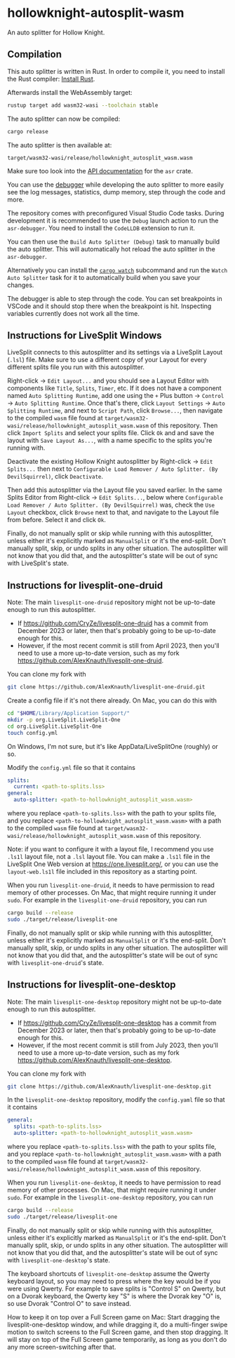 # hollowknight-autosplit-wasm

An auto splitter for Hollow Knight.

## Compilation

This auto splitter is written in Rust. In order to compile it, you need to
install the Rust compiler: [Install Rust](https://www.rust-lang.org/tools/install).

Afterwards install the WebAssembly target:
```sh
rustup target add wasm32-wasi --toolchain stable
```

The auto splitter can now be compiled:
```sh
cargo release
```

The auto splitter is then available at:
```
target/wasm32-wasi/release/hollowknight_autosplit_wasm.wasm
```

Make sure too look into the [API documentation](https://livesplit.org/asr/asr/) for the `asr` crate.

You can use the [debugger](https://github.com/LiveSplit/asr-debugger) while
developing the auto splitter to more easily see the log messages, statistics,
dump memory, step through the code and more.

The repository comes with preconfigured Visual Studio Code tasks. During
development it is recommended to use the `Debug` launch action to run the
`asr-debugger`. You need to install the `CodeLLDB` extension to run it.

You can then use the `Build Auto Splitter (Debug)` task to manually build the
auto splitter. This will automatically hot reload the auto splitter in the
`asr-debugger`.

Alternatively you can install the [`cargo
watch`](https://github.com/watchexec/cargo-watch?tab=readme-ov-file#install)
subcommand and run the `Watch Auto Splitter` task for it to automatically build
when you save your changes.

The debugger is able to step through the code. You can set breakpoints in VSCode
and it should stop there when the breakpoint is hit. Inspecting variables
currently does not work all the time.

## Instructions for LiveSplit Windows

LiveSplit connects to this autosplitter and its settings
via a LiveSplit Layout (`.lsl`) file.
Make sure to use a different copy of your Layout for every
different splits file you run with this autosplitter.

Right-click -> `Edit Layout...` and you should see a Layout
Editor with components like `Title`, `Splits`, `Timer`, etc.
If it does not have a component named `Auto Splitting Runtime`,
add one using the `+` Plus button -> `Control` -> `Auto Splitting Runtime`.
Once that's there, click `Layout Settings` -> `Auto Splitting Runtime`,
and next to `Script Path`, click `Browse...`,
then navigate to the compiled `wasm` file found at
`target/wasm32-wasi/release/hollowknight_autosplit_wasm.wasm`
of this repository.
Then click `Import Splits` and select your splits file.
Click `Ok` and and save the layout with `Save Layout As...`,
with a name specific to the splits you're running with.

Deactivate the existing Hollow Knight autosplitter by Right-click -> `Edit Splits...`
then next to `Configurable Load Remover / Auto Splitter. (By DevilSquirrel)`,
click `Deactivate`.

Then add this autosplitter via the Layout file you saved earlier.
In the same Splits Editor from Right-click -> `Edit Splits...`,
below where `Configurable Load Remover / Auto Splitter. (By DevilSquirrel)` was,
check the `Use Layout` checkbox, click `Browse` next to that,
and navigate to the Layout file from before.
Select it and click `Ok`.

Finally, do not manually split or skip while running with this autosplitter,
unless either it's explicitly marked as `ManualSplit` or it's the end-split.
Don't manually split, skip, or undo splits in any other situation.
The autosplitter will not know that you did that, and the autosplitter's state will be out of sync with LiveSplit's state.

## Instructions for livesplit-one-druid

Note: The main `livesplit-one-druid` repository might not
be up-to-date enough to run this autosplitter.
- If https://github.com/CryZe/livesplit-one-druid has a commit from December 2023 or later,
  then that's probably going to be up-to-date enough for this.
- However, if the most recent commit is still from April 2023,
  then you'll need to use a more up-to-date version,
  such as my fork https://github.com/AlexKnauth/livesplit-one-druid.

You can clone my fork with
```sh
git clone https://github.com/AlexKnauth/livesplit-one-druid.git
```

Create a config file if it's not there already. On Mac, you can do this with
```sh
cd "$HOME/Library/Application Support/"
mkdir -p org.LiveSplit.LiveSplit-One
cd org.LiveSplit.LiveSplit-One
touch config.yml
```

On Windows, I'm not sure, but it's like AppData/LiveSplitOne (roughly) or so.

Modify the `config.yml` file so that it contains
```yaml
splits:
  current: <path-to-splits.lss>
general:
  auto-splitter: <path-to-hollowknight_autosplit_wasm.wasm>
```
where you replace `<path-to-splits.lss>` with the path to your splits file,
and you replace `<path-to-hollowknight_autosplit_wasm.wasm>`
with a path to the compiled `wasm` file found at
`target/wasm32-wasi/release/hollowknight_autosplit_wasm.wasm`
of this repository.

Note: if you want to configure it with a layout file,
I recommend you use `.ls1l` layout file, not a `.lsl` layout file.
You can make a `.ls1l` file in the LiveSplit One Web version at https://one.livesplit.org/,
or you can use the `layout-web.ls1l` file included in this repository as a starting point.

When you run `livesplit-one-druid`,
it needs to have permission to read memory of other processes.
On Mac, that might require running it under `sudo`.
For example in the `livesplit-one-druid` repository, you can run
```sh
cargo build --release
sudo ./target/release/livesplit-one
```

Finally, do not manually split or skip while running with this autosplitter,
unless either it's explicitly marked as `ManualSplit` or it's the end-split.
Don't manually split, skip, or undo splits in any other situation.
The autosplitter will not know that you did that,
and the autosplitter's state will be out of sync with `livesplit-one-druid`'s state.

## Instructions for livesplit-one-desktop

Note: The main `livesplit-one-desktop` repository might not
be up-to-date enough to run this autosplitter.
- If https://github.com/CryZe/livesplit-one-desktop has a commit from December 2023 or later,
  then that's probably going to be up-to-date enough for this.
- However, if the most recent commit is still from July 2023,
  then you'll need to use a more up-to-date version,
  such as my fork https://github.com/AlexKnauth/livesplit-one-desktop.

You can clone my fork with
```sh
git clone https://github.com/AlexKnauth/livesplit-one-desktop.git
```

In the `livesplit-one-desktop` repository, modify the `config.yaml` file so that it contains
```yaml
general:
  splits: <path-to-splits.lss>
  auto-splitter: <path-to-hollowknight_autosplit_wasm.wasm>
```
where you replace `<path-to-splits.lss>` with the path to your splits file,
and you replace `<path-to-hollowknight_autosplit_wasm.wasm>`
with a path to the compiled `wasm` file found at
`target/wasm32-wasi/release/hollowknight_autosplit_wasm.wasm`
of this repository.

When you run `livesplit-one-desktop`,
it needs to have permission to read memory of other processes.
On Mac, that might require running it under `sudo`.
For example in the `livesplit-one-desktop` repository, you can run
```sh
cargo build --release
sudo ./target/release/livesplit-one
```

Finally, do not manually split or skip while running with this autosplitter,
unless either it's explicitly marked as `ManualSplit` or it's the end-split.
Don't manually split, skip, or undo splits in any other situation.
The autosplitter will not know that you did that,
and the autosplitter's state will be out of sync with `livesplit-one-desktop`'s state.

The keyboard shortcuts of `livesplit-one-desktop` assume the Qwerty keyboard layout,
so you may need to press where the key would be if you were using Qwerty.
For example to save splits is "Control S" on Qwerty, but on a Dvorak keyboard,
the Qwerty key "S" is where the Dvorak key "O" is, so use Dvorak "Control O" to save instead.

How to keep it on top over a Full Screen game on Mac:
Start dragging the livesplit-one-desktop window,
and while dragging it, do a multi-finger swipe motion
to switch screens to the Full Screen game,
and then stop dragging.
It will stay on top of the Full Screen game temporarily,
as long as you don't do any more screen-switching after
that.
